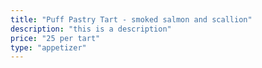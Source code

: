 ```yaml
---
title: "Puff Pastry Tart - smoked salmon and scallion"
description: "this is a description"
price: "25 per tart"
type: "appetizer"
---
```


